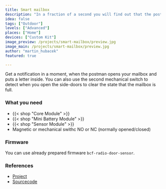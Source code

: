 ```yaml
---
title: Smart mailbox
description: "In a fraction of a second you will find out that the post office has arrived."
idea: false
tags: ["Outdoor"]
levels: ["Advanced"]
places: ["Home"]
devices: ["Custom Kit"]
image_preview: /projects/smart-mailbox/preview.jpg
image_main: /projects/smart-mailbox/preview.jpg
author: "martin_hubacek"
featured: true

---
```


Get a notification in a moment, when the postman opens your mailbox and puts a letter inside. You can also use the second mechanical switch to detect when you open the side-doors to clear the state that the mailbox is full.

### What you need

* {{< shop "Core Module" >}}
* {{< shop "Mini Battery Module" >}}
* {{< shop "Sensor Module" >}}
* Magnetic or mechanical swithc NO or NC (normally opened/closed)

### Firmware

You can use already prepared firmware `bcf-radio-door-sensor`.

### References

* [Project](https://www.bigclown.com/doc/projects/radio-door-sensor/)
* [Sourcecode](https://github.com/bigclownlabs/bcf-radio-door-sensor)
